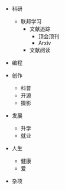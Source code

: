 - 科研
  - 联邦学习
    - 文献追踪
      - 顶会顶刊
      - Arxiv
    - 文献阅读

- 编程
- 创作
  - 科普
  - 开源
  - 摄影
- 发展
  - 升学
  - 就业
- 人生
  - 健康
  - 爱
- 杂项

